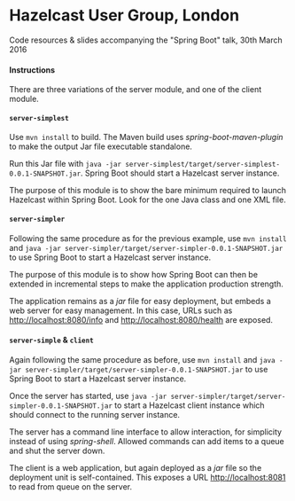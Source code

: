 # Hazelcast User Group, London

Code resources & slides accompanying the "Spring Boot" talk, 30th March 2016

#### Instructions
There are three variations of the server module, and one of the client module.

#### `server-simplest`
Use `mvn install` to build. The Maven build uses _spring-boot-maven-plugin_
to make the output Jar file executable standalone.

Run this Jar file with `java -jar server-simplest/target/server-simplest-0.0.1-SNAPSHOT.jar`.
Spring Boot should start a Hazelcast server instance.

The purpose of this module is to show the bare minimum required to launch Hazelcast
within Spring Boot. Look for the one Java class and one XML file.

#### `server-simpler`
Following the same procedure as for the previous example, use `mvn install` and
`java -jar server-simpler/target/server-simpler-0.0.1-SNAPSHOT.jar` to use
Spring Boot to start a Hazelcast server instance.

The purpose of this module is to show how Spring Boot can then be extended in
incremental steps to make the application production strength.

The application remains as a _jar_ file for easy deployment, but embeds a
web server for easy management. In this case, URLs such as <http://localhost:8080/info>
and <http://localhost:8080/health> are exposed.

#### `server-simple` & `client`
Again following the same procedure as before, use `mvn install` and
`java -jar server-simpler/target/server-simpler-0.0.1-SNAPSHOT.jar` to use
Spring Boot to start a Hazelcast server instance. 

Once the server has started, use `java -jar server-simpler/target/server-simpler-0.0.1-SNAPSHOT.jar` to
start a Hazelcast client instance which should connect to the running server instance.

The server has a command line interface to allow interaction, for simplicity instead of
using _spring-shell_. Allowed commands can add items to a queue and shut the server down.

The client is a web application, but again deployed as a _jar_ file so the deployment
unit is self-contained. This exposes a URL <http://localhost:8081> to read from queue on the server.



